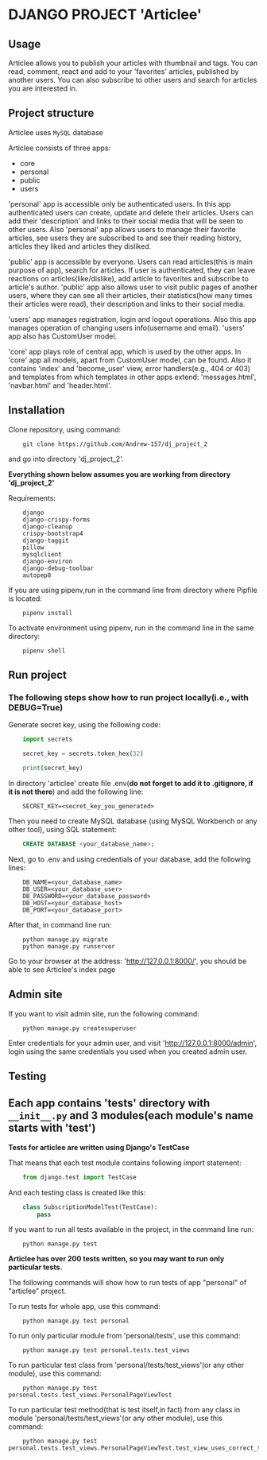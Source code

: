 # DJANGO PROJECT 'Articlee'

## Usage

Articlee allows you to publish your articles with thumbnail and tags. You can read, comment, react and add to your 'favorites' articles, published by another users. You can also subscribe to other users and search for articles you are interested in.

## Project structure

Articlee uses `MySQL` database

Articlee consists of three apps: 
- core
- personal
- public
- users

'personal' app is accessible only be authenticated users. In this app authenticated users can create, update and delete their articles. Users can add their 'description' and links to their social media that will be
seen to other users. Also 'personal' app allows users to manage their favorite articles, see users they are subscribed to and see their reading history, articles they liked and articles they disliked.

'public' app is accessible by everyone. Users can read articles(this is main purpose of app), search for articles. If user is authenticated, they can leave reactions on articles(like/dislike), add article to favorites
and subscribe to article's author. 'public' app also allows user to visit public pages of another users, where they can see all their articles, their statistics(how many times their articles were read), their description and links to their social media.

'users' app manages registration, login and logout operations. Also this app manages operation of changing users info(username and email). 'users' app also has CustomUser model.

'core' app plays role of central app, which is used by the other apps. In 'core' app all models, apart from CustomUser model, can be found. Also it contains 'index' and 'become_user' view, error handlers(e.g., 404 or 403) and templates from which templates in other apps extend: 'messages.html', 'navbar.html' and 'header.html'.

## Installation

Clone repository, using command:
```
    git clone https://github.com/Andrew-157/dj_project_2
```
and go into directory 'dj_project_2'.

**Everything shown below assumes you are working from directory 'dj_project_2'**

Requirements:
```
    django
    django-crispy-forms
    django-cleanup
    crispy-bootstrap4
    django-taggit
    pillow
    mysqlclient
    django-environ
    django-debug-toolbar
    autopep8
```

If you are using pipenv,run in the command line from directory where Pipfile is located:
```
    pipenv install
```

To activate environment using pipenv, run in the command line in the same directory:
```
    pipenv shell
```

## Run project

### The following steps show how to run project locally(i.e., with DEBUG=True)

Generate secret key, using the following code:
```python
    import secrets

    secret_key = secrets.token_hex(32)

    print(secret_key)
```

In directory 'articlee' create file .env(**do not forget to add it to .gitignore, if it is not there**) and add the following line:
```
    SECRET_KEY=<secret_key_you_generated>
```

Then you need to create MySQL database (using MySQL Workbench or any other tool), using SQL statement:
```SQL
    CREATE DATABASE <your_database_name>;
```

Next, go to .env and using credentials of your database, add the following lines:
```
    DB_NAME=<your_database_name>
    DB_USER=<your_database_user>
    DB_PASSWORD=<your_database_password>
    DB_HOST=<your_database_host>
    DB_PORT=<your_database_port>
```

After that, in command line run:
```
    python manage.py migrate
    python manage.py runserver
```

Go to your browser at the address: 'http://127.0.0.1:8000/', you should be able to see Articlee's index page

## Admin site

If you want to visit admin site, run the following command:
```
    python manage.py createsuperuser
```

Enter credentials for your admin user, and visit 'http://127.0.0.1:8000/admin',
login using the same credentials you used when you created admin user.


## Testing

## Each app contains 'tests' directory with `__init__.py` and 3 modules(each module's name starts with 'test')

**Tests for articlee are written using Django's TestCase**

That means that each test module contains following import statement:
```python
    from django.test import TestCase
```
And each testing class is created like this:
```python
    class SubscriptionModelTest(TestCase):
        pass
```

If you want to run all tests available in the project, in the command line run:
```
    python manage.py test
```

**Articlee has over 200 tests written, so you may want to run only particular tests.**

The following commands will show how to run tests of app "personal" of "articlee" project.

To run tests for whole app, use this command:
```
    python manage.py test personal
```

To run only particular module from 'personal/tests', use this command:
```
    python manage.py test personal.tests.test_views
```

To run particular test class from 'personal/tests/test_views'(or any other module), use this command:
```
    python manage.py test personal.tests.test_views.PersonalPageViewTest
```

To run particular test method(that is test itself,in fact) from any class in module 'personal/tests/test_views'(or any other module), use this command:
```
    python manage.py test personal.tests.test_views.PersonalPageViewTest.test_view_uses_correct_template
```
